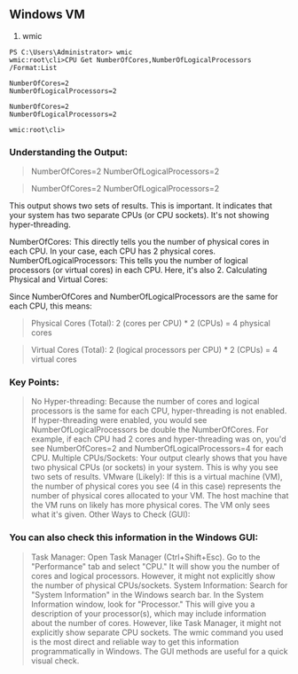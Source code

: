 ## Windows VM

1. wmic

```
PS C:\Users\Administrator> wmic
wmic:root\cli>CPU Get NumberOfCores,NumberOfLogicalProcessors /Format:List

NumberOfCores=2
NumberOfLogicalProcessors=2

NumberOfCores=2
NumberOfLogicalProcessors=2

wmic:root\cli>
```

### Understanding the Output:

>NumberOfCores=2
NumberOfLogicalProcessors=2

>NumberOfCores=2
NumberOfLogicalProcessors=2

This output shows two sets of results.  This is important. It indicates that your system has two separate CPUs (or CPU sockets). It's not showing hyper-threading.

NumberOfCores: This directly tells you the number of physical cores in each CPU. In your case, each CPU has 2 physical cores.
NumberOfLogicalProcessors: This tells you the number of logical processors (or virtual cores) in each CPU. Here, it's also 2.
Calculating Physical and Virtual Cores:

Since NumberOfCores and NumberOfLogicalProcessors are the same for each CPU, this means:

>Physical Cores (Total): 2 (cores per CPU) * 2 (CPUs) = 4 physical cores

>Virtual Cores (Total): 2 (logical processors per CPU) * 2 (CPUs) = 4 virtual cores

### Key Points:

>No Hyper-threading: Because the number of cores and logical processors is the same for each CPU, hyper-threading is not enabled. If hyper-threading were enabled, you would see NumberOfLogicalProcessors be double the NumberOfCores. For example, if each CPU had 2 cores and hyper-threading was on, you'd see NumberOfCores=2 and NumberOfLogicalProcessors=4 for each CPU.
Multiple CPUs/Sockets: Your output clearly shows that you have two physical CPUs (or sockets) in your system. This is why you see two sets of results.
VMware (Likely): If this is a virtual machine (VM), the number of physical cores you see (4 in this case) represents the number of physical cores allocated to your VM. The host machine that the VM runs on likely has more physical cores. The VM only sees what it's given.
Other Ways to Check (GUI):

### You can also check this information in the Windows GUI:

> Task Manager: Open Task Manager (Ctrl+Shift+Esc). Go to the "Performance" tab and select "CPU." It will show you the number of cores and logical processors. However, it might not explicitly show the number of physical CPUs/sockets.
System Information: Search for "System Information" in the Windows search bar. In the System Information window, look for "Processor." This will give you a description of your processor(s), which may include information about the number of cores. However, like Task Manager, it might not explicitly show separate CPU sockets.
The wmic command you used is the most direct and reliable way to get this information programmatically in Windows.  The GUI methods are useful for a quick visual check.
